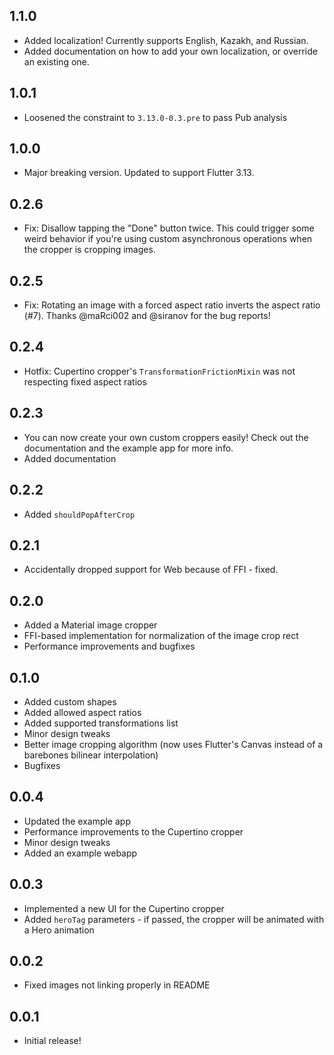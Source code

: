 ## 1.1.0

* Added localization! Currently supports English, Kazakh, and Russian.
* Added documentation on how to add your own localization, or override an existing one.

## 1.0.1

* Loosened the constraint to `3.13.0-0.3.pre` to pass Pub analysis

## 1.0.0

* Major breaking version. Updated to support Flutter 3.13.

## 0.2.6

* Fix: Disallow tapping the "Done" button twice. This could trigger some weird behavior if you're using custom asynchronous operations when the cropper is cropping images.

## 0.2.5

* Fix: Rotating an image with a forced aspect ratio inverts the aspect ratio (#7). Thanks @maRci002 and @siranov for the bug reports!

## 0.2.4

* Hotfix: Cupertino cropper's `TransformationFrictionMixin` was not respecting fixed aspect ratios

## 0.2.3

* You can now create your own custom croppers easily! Check out the documentation and the example app for more info.
* Added documentation

## 0.2.2

* Added `shouldPopAfterCrop`

## 0.2.1

* Accidentally dropped support for Web because of FFI - fixed.

## 0.2.0

* Added a Material image cropper
* FFI-based implementation for normalization of the image crop rect
* Performance improvements and bugfixes

## 0.1.0

* Added custom shapes
* Added allowed aspect ratios
* Added supported transformations list
* Minor design tweaks
* Better image cropping algorithm (now uses Flutter's Canvas instead of a barebones bilinear interpolation)
* Bugfixes

## 0.0.4

* Updated the example app
* Performance improvements to the Cupertino cropper
* Minor design tweaks
* Added an example webapp

## 0.0.3

* Implemented a new UI for the Cupertino cropper
* Added `heroTag` parameters - if passed, the cropper will be animated with a Hero animation

## 0.0.2

* Fixed images not linking properly in README

## 0.0.1

* Initial release!
